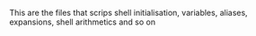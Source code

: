 This are the files that scrips shell initialisation, variables, aliases, expansions, shell arithmetics and so on
